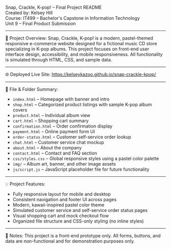 Snap, Crackle, K-pop! – Final Project README  
Created by: Kelsey Hill  
Course: IT499 – Bachelor's Capstone in Information Technology  
Unit 9 – Final Product Submission

---

📌 Project Overview:
Snap, Crackle, K-pop! is a modern, pastel-themed responsive e-commerce website designed for a fictional music CD store specializing in K-pop albums. This project focuses on front-end user interface design, accessibility, and mobile responsiveness. All functionality is simulated through HTML, CSS, and sample data.

---

🌐 Deployed Live Site:
https://kelseykazoo.github.io/snap-crackle-kpop/

---

📁 File & Folder Summary:

- `index.html` – Homepage with banner and intro
- `shop.html` – Categorized product listings with sample K-pop album covers
- `product.html` – Individual album view
- `cart.html` – Shopping cart summary
- `confirmation.html` – Order confirmation display
- `payment.html` – Online payment form UI
- `order-status.html` – Customer self-service order lookup
- `chat.html` – Customer service chat mockup
- `about.html` – About the company
- `contact.html` – Contact and FAQ section
- `css/styles.css` – Global responsive styles using a pastel color palette
- `img/` – Album art, banner, and other image assets
- `js/script.js` – JavaScript placeholder file for future functionality

---

💡 Project Features:

- Fully responsive layout for mobile and desktop
- Consistent navigation and footer UI across pages
- Modern, kawaii-inspired pastel color theme
- Simulated customer service and self-service order status pages
- Visual shopping cart and mock checkout flow
- Organized file structure and CSS-only styling (no inline styles)

---

📝 Notes:
This project is a front-end prototype only. All forms, buttons, and data are non-functional and for demonstration purposes only.


